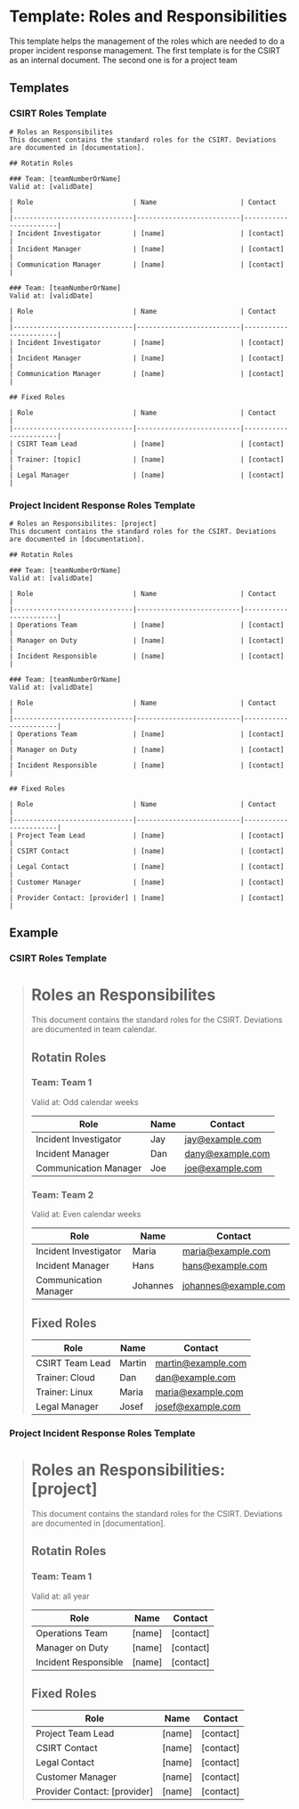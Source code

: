 # Template: Roles and Responsibilities
This template helps the management of the roles which are needed to do a proper incident response management. The first
template is for the CSIRT as an internal document. The second one is for a project team

## Templates

### CSIRT Roles Template
```
# Roles an Responsibilites
This document contains the standard roles for the CSIRT. Deviations are documented in [documentation].

## Rotatin Roles

### Team: [teamNumberOrName]
Valid at: [validDate]

| Role                         | Name                     | Contact               |
|------------------------------|--------------------------|-----------------------|
| Incident Investigator        | [name]                   | [contact]             |
| Incident Manager             | [name]                   | [contact]             |
| Communication Manager        | [name]                   | [contact]             |

### Team: [teamNumberOrName]
Valid at: [validDate]

| Role                         | Name                     | Contact               |
|------------------------------|--------------------------|-----------------------|
| Incident Investigator        | [name]                   | [contact]             |
| Incident Manager             | [name]                   | [contact]             |
| Communication Manager        | [name]                   | [contact]             |

## Fixed Roles

| Role                         | Name                     | Contact               |
|------------------------------|--------------------------|-----------------------|
| CSIRT Team Lead              | [name]                   | [contact]             |
| Trainer: [topic]             | [name]                   | [contact]             |
| Legal Manager                | [name]                   | [contact]             |
```

### Project Incident Response Roles Template
```
# Roles an Responsibilites: [project] 
This document contains the standard roles for the CSIRT. Deviations are documented in [documentation].

## Rotatin Roles

### Team: [teamNumberOrName]
Valid at: [validDate]

| Role                         | Name                     | Contact               |
|------------------------------|--------------------------|-----------------------|
| Operations Team              | [name]                   | [contact]             |
| Manager on Duty              | [name]                   | [contact]             |
| Incident Responsible         | [name]                   | [contact]             |

### Team: [teamNumberOrName]
Valid at: [validDate]

| Role                         | Name                     | Contact               |
|------------------------------|--------------------------|-----------------------|
| Operations Team              | [name]                   | [contact]             |
| Manager on Duty              | [name]                   | [contact]             |
| Incident Responsible         | [name]                   | [contact]             |

## Fixed Roles

| Role                         | Name                     | Contact               |
|------------------------------|--------------------------|-----------------------|
| Project Team Lead            | [name]                   | [contact]             |
| CSIRT Contact                | [name]                   | [contact]             |
| Legal Contact                | [name]                   | [contact]             |
| Customer Manager             | [name]                   | [contact]             |
| Provider Contact: [provider] | [name]                   | [contact]             |
```

## Example

### CSIRT Roles Template
> # Roles an Responsibilites
> This document contains the standard roles for the CSIRT. Deviations are documented in team calendar.
>
> ## Rotatin Roles
> 
> ### Team: Team 1
> Valid at: Odd calendar weeks
> 
> | Role                         | Name                     | Contact               |
> |------------------------------|--------------------------|-----------------------|
> | Incident Investigator        | Jay                      | jay@example.com       |
> | Incident Manager             | Dan                      | dany@example.com       |
> | Communication Manager        | Joe                      | joe@example.com       |
> 
> ### Team: Team 2
> Valid at: Even calendar weeks
> 
> | Role                         | Name                     | Contact               |
> |------------------------------|--------------------------|-----------------------|
> | Incident Investigator        | Maria                    | maria@example.com     |
> | Incident Manager             | Hans                     | hans@example.com      |
> | Communication Manager        | Johannes                 | johannes@example.com  |
>
> ## Fixed Roles
> 
> | Role                         | Name                     | Contact               |
> |------------------------------|--------------------------|-----------------------|
> | CSIRT Team Lead              | Martin                   | martin@example.com    |
> | Trainer: Cloud               | Dan                      | dan@example.com       |
> | Trainer: Linux               | Maria                    | maria@example.com     |
> | Legal Manager                | Josef                    | josef@example.com     |

### Project Incident Response Roles Template
> # Roles an Responsibilities: [project] 
> This document contains the standard roles for the CSIRT. Deviations are documented in [documentation].
> 
> ## Rotatin Roles
> 
> ### Team: Team 1
> Valid at: all year
> 
> | Role                         | Name                     | Contact               |
> |------------------------------|--------------------------|-----------------------|
> | Operations Team              | [name]                   | [contact]             |
> | Manager on Duty              | [name]                   | [contact]             |
> | Incident Responsible         | [name]                   | [contact]             |
> 
> 
> ## Fixed Roles
> 
> | Role                         | Name                     | Contact               |
> |------------------------------|--------------------------|-----------------------|
> | Project Team Lead            | [name]                   | [contact]             |
> | CSIRT Contact                | [name]                   | [contact]             |
> | Legal Contact                | [name]                   | [contact]             |
> | Customer Manager             | [name]                   | [contact]             |
> | Provider Contact: [provider] | [name]                   | [contact]             |
